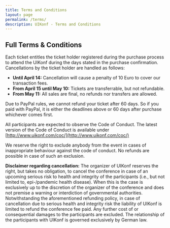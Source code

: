 ```yaml
---
title: Terms and Conditions
layout: page
permalink: /terms/
description: UIKonf - Terms and Conditions
---
```

## Full Terms & Conditions

Each ticket entitles the ticket holder registered during the purchase process to attend the UIKonf during the days stated in the purchase confirmation. Cancellations by the ticket holder are handled as follows:

- **Until April 14:** Cancellation will cause a penalty of 10 Euro to cover our transaction fees.
- **From April 15 until May 10:** Tickets are transferrable, but not refundable.
- **From May 11:** All sales are final, no refunds nor transfers are allowed.

Due to PayPal rules, we cannot refund your ticket after 60 days. So if you paid with PayPal, it is either the deadlines above or 60 days after purchase whichever comes first. 

All participants are expected to observe the Code of Conduct. The latest version of the Code of Conduct is available under [http://www.uikonf.com/coc/](http://www.uikonf.com/coc/)

We reserve the right to exclude anybody from the event in cases of inappropriate behaviour against the code of conduct. No refunds are possible in case of such an exclusion.

**Disclaimer regarding cancellation:**
The organizer of UIKonf reserves the right, but takes no obligation, to cancel the conference in case of an upcoming serious risk to health and integrity of the participants (i.e., but not limited to, epi-/pandemic health disease). When this is the case is exclusively up to the discretion of the organizer of the conference and does not premise a warning or interdiction of governmental authorities. Notwithstanding the aforementioned refunding policy, in case of cancellation due to serious health and integrity risk the liability of UIKonf is limited to refund the conference fee paid. Any further cost of or consequential damages to the participants are excluded.
The relationship of the participants with UIKonf is governed exclusively by German law.
